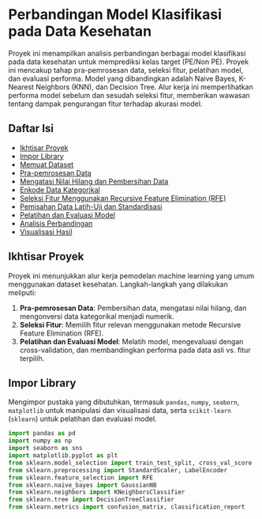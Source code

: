 # Perbandingan Model Klasifikasi pada Data Kesehatan

Proyek ini menampilkan analisis perbandingan berbagai model klasifikasi pada data kesehatan untuk memprediksi kelas target (PE/Non PE). Proyek ini mencakup tahap pra-pemrosesan data, seleksi fitur, pelatihan model, dan evaluasi performa. Model yang dibandingkan adalah Naive Bayes, K-Nearest Neighbors (KNN), dan Decision Tree. Alur kerja ini memperlihatkan performa model sebelum dan sesudah seleksi fitur, memberikan wawasan tentang dampak pengurangan fitur terhadap akurasi model.

## Daftar Isi

- [Ikhtisar Proyek](#ikhtisar-proyek)
- [Impor Library](#impor-library)
- [Memuat Dataset](#memuat-dataset)
- [Pra-pemrosesan Data](#pra-pemrosesan-data)
- [Mengatasi Nilai Hilang dan Pembersihan Data](#mengatasi-nilai-hilang-dan-pembersihan-data)
- [Enkode Data Kategorikal](#enkode-data-kategorikal)
- [Seleksi Fitur Menggunakan Recursive Feature Elimination (RFE)](#seleksi-fitur-menggunakan-recursive-feature-elimination-rfe)
- [Pemisahan Data Latih-Uji dan Standardisasi](#pemisahan-data-latih-uji-dan-standardisasi)
- [Pelatihan dan Evaluasi Model](#pelatihan-dan-evaluasi-model)
- [Analisis Perbandingan](#analisis-perbandingan)
- [Visualisasi Hasil](#visualisasi-hasil)

## Ikhtisar Proyek

Proyek ini menunjukkan alur kerja pemodelan machine learning yang umum menggunakan dataset kesehatan. Langkah-langkah yang dilakukan meliputi:
1. **Pra-pemrosesan Data**: Pembersihan data, mengatasi nilai hilang, dan mengonversi data kategorikal menjadi numerik.
2. **Seleksi Fitur**: Memilih fitur relevan menggunakan metode Recursive Feature Elimination (RFE).
3. **Pelatihan dan Evaluasi Model**: Melatih model, mengevaluasi dengan cross-validation, dan membandingkan performa pada data asli vs. fitur terpilih.

## Impor Library

Mengimpor pustaka yang dibutuhkan, termasuk `pandas`, `numpy`, `seaborn`, `matplotlib` untuk manipulasi dan visualisasi data, serta `scikit-learn` (`sklearn`) untuk pelatihan dan evaluasi model.

```python
import pandas as pd
import numpy as np
import seaborn as sns
import matplotlib.pyplot as plt
from sklearn.model_selection import train_test_split, cross_val_score
from sklearn.preprocessing import StandardScaler, LabelEncoder
from sklearn.feature_selection import RFE
from sklearn.naive_bayes import GaussianNB
from sklearn.neighbors import KNeighborsClassifier
from sklearn.tree import DecisionTreeClassifier
from sklearn.metrics import confusion_matrix, classification_report
```

